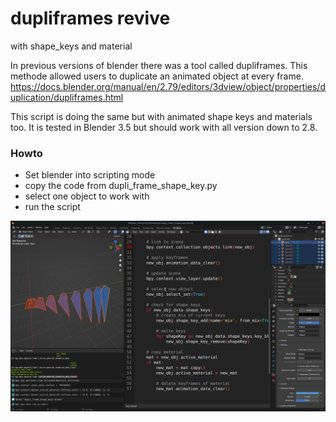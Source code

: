 # dupliframes revive
with shape_keys and material

In previous versions of blender there was a tool called dupliframes.
This methode allowed users to duplicate an animated object at every frame. 
https://docs.blender.org/manual/en/2.79/editors/3dview/object/properties/duplication/dupliframes.html

This script is doing the same but with animated shape keys and materials too.
It is tested in Blender 3.5 but should work with all version down to 2.8.

### Howto
* Set blender into scripting mode
* copy the code from dupli_frame_shape_key.py
* select one object to work with
* run the script

![Alt text](https://raw.githubusercontent.com/bewegende-Architektur/dupliframe-shape_keys/main/dupli_frame_shape_keys.png)
